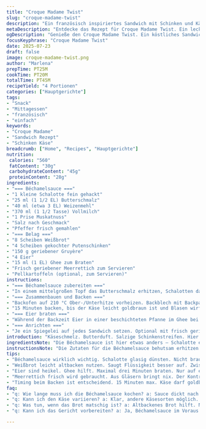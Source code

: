 ```yaml
---
title: "Croque Madame Twist"
slug: "croque-madame-twist"
description: "Ein französisch inspiriertes Sandwich mit Schinken und Käse, überbacken mit einer leicht veränderten Béchamelsauce. Zwiebeln werden sanft im Butter-Öl-Gemisch gedünstet, eine Prise Muskat ergänzt die Sauce. Dazu Pellkartoffeln, die beim Servieren frisch geriebenen Meerrettich bekommen. Eier werden in Ghee gebraten, das verstärkt den nussigen Geschmack. Backzeit leicht verkürzt bei 210 °C. Das Ergebnis ist ein warmes, würziges Sandwich mit cremiger Käsekruste und pikantem Ei obendrauf. Einfaches Gericht, das in etwa 40 Minuten fertig ist."
metaDescription: "Entdecke das Rezept für Croque Madame Twist. Ein leckeres Sandwich aus Frankreich mit Schinken und cremiger Béchamelsauce."
ogDescription: "Genieße den Croque Madame Twist. Ein köstliches Sandwich, überbacken mit Gruyère. Ideal für ein schnelles Mittagessen oder zum Snack."
focusKeyphrase: "Croque Madame Twist"
date: 2025-07-23
draft: false
image: croque-madame-twist.png
author: "Marlena"
prepTime: PT25M
cookTime: PT20M
totalTime: PT45M
recipeYield: "4 Portionen"
categories: ["Hauptgerichte"]
tags:
- "Snack"
- "Mittagessen"
- "französisch"
- "einfach"
keywords:
- "Croque Madame"
- "Sandwich Rezept"
- "Schinken Käse"
breadcrumb: ["Home", "Recipes", "Hauptgerichte"]
nutrition: 
 calories: "560"
 fatContent: "30g"
 carbohydrateContent: "45g"
 proteinContent: "28g"
ingredients:
- "=== Béchamelsauce ==="
- "1 kleine Schalotte fein gehackt"
- "25 ml (1 1/2 EL) Butterschmalz"
- "40 ml (etwa 3 EL) Weizenmehl"
- "370 ml (1 1/2 Tasse) Vollmilch"
- "1 Prise Muskatnuss"
- "Salz nach Geschmack"
- "Pfeffer frisch gemahlen"
- "=== Belag ==="
- "8 Scheiben Weißbrot"
- "4 Scheiben gekochter Putenschinken"
- "150 g geriebener Gruyère"
- "4 Eier"
- "15 ml (1 EL) Ghee zum Braten"
- "Frisch geriebener Meerrettich zum Servieren"
- "Pellkartoffeln (optional, zum Servieren)"
instructions:
- "=== Béchamelsauce zubereiten ==="
- "In einem mittelgroßen Topf das Butterschmalz erhitzen, Schalotten darin glasig dünsten. Mehl einrühren, 1 Minute anschwitzen. Milch schrittweise unter Rühren dazugießen. Unter ständigem Schlagen aufkochen, mit Muskat, Salz und Pfeffer würzen. Hitze reduzieren, 4-6 Minuten leicht köcheln lassen, bis die Sauce eindickt. Häufig rühren, damit nichts anbrennt."
- "=== Zusammenbauen und Backen ==="
- "Backofen auf 210 °C Ober-/Unterhitze vorheizen. Backblech mit Backpapier auslegen. Je 4 Brotscheiben nebeneinander legen. Mit je 25 ml Béchamelsauce bestreichen. Schinkenscheiben darauflegen, breit geriebenen Gruyère gleichmäßig verteilen. Jeweils mit einer weiteren Brotscheibe bedecken, obere Seite mit restlicher Sauce bestreichen. Anschließend den restlichen Käse darüber streuen."
- "15 Minuten backen, bis der Käse leicht goldbraun ist und Blasen wirft. Nicht zu lange, sonst trocknet das Brot aus."
- "=== Eier braten ==="
- "Während der Backzeit Eier in einer beschichteten Pfanne im Ghee bei mittlerer bis hoher Hitze braten, nur auf einer Seite, bis das Eiweiß gestockt ist. Mit Salz und Pfeffer würzen."
- "=== Anrichten ==="
- "Je ein Spiegelei auf jedes Sandwich setzen. Optional mit frisch geriebenem Meerrettich bestreuen. Dazu Pellkartoffeln reichen – der Meerrettich passt gut dazu. Bittere grüne Salate oder ein Apfel-Salat bieten frische Kontraste."
introduction: "Käseschmelz. Butterduft. Salzige Schinkenstreifen. Hier keine weichgekochten Eier. Spiegelei, mit leicht knusprigem Rand, nur unten gebraten. Die Béchamelsauce bekommt eine Schalotte, für eine mild-süßliche Note. Eine Prise Muskatnuss rundet ab. Ghee ersetzt herkömmliche Butter, bringt nussig-kräftigen Geschmack. Brotscheiben werden von innen gecoacht. Überbacken mit reichlich Gruyère. Kein Emmenthal diesmal. Der Käse schmilzt schön cremig, zieht lange Fäden. Dazu Pellkartoffeln mit Meerrettich, das ist das Extra. Salat mit Apfel bringt Biss und Frische. Temperaturen leicht reduziert – 210 statt 220 Grad – dafür etwas weniger lang im Ofen. Nicht trocken werden lassen. Einfach, schnell, aber nicht gerade langweilig. Schichten bauen, darauf achten, die Sauce noch warm zu verteilen, sonst zieht das Brot nicht richtig durch. Der Übergang von cremig zu knusprig, warm zu kalt, macht’s aus. Eier brauchen Aufmerksamkeit. Nicht zu fest braten, dennoch sicher durch. Ghee ist key, Hebt alles auf ein anderes Level. Zusammen ergibt das ein herzhaftes Gericht, perfekt für schnelle Mittagszeit oder gemütlichen Snack."
ingredientsNote: "Die Béchamelsauce ist hier etwas anders – Schalotte ersetzt Zwiebel, Butterschmalz für weniger Wasseranteil. Mehlsorte bleibt konventionell, trotzdem etwas mehr Menge als klassisch, für eine dickere Bindung. Milch ganz klassisch Vollmilch, keine Alternative hier, weil sonst Konsistenz leidet. Muskat immer frisch gemahlen, Dose bringt keinen Schwung. Weißbrot am besten leicht altbacken, das saugt die Sauce besser auf. Putenschinken statt klassischem Kochschinken gibt eine feinere Textur und mildere Würze. Käse nicht Emmenthal, sondern Gruyère – intensiver, würziger, schmilzt feiner. Eier frisch und möglichst Bio, damit das Spiegelei Form hält. Ghee im Gegensatz zu Butter verhindert frühzeitiges Verbrennen beim Braten und schmeckt erdig. Meerrettich frisch gerieben für die Beilage, nicht fertig aus dem Glas, bringt Frische im Kontrast. Pellkartoffeln gekocht mit Schale, noch lauwarm serviert. Salat mit grüner Apfelscheibe auf bitterem Lollo Rosso oder Radicchio, um die Fettigkeit zu balancieren."
instructionsNote: "Die Zutaten für die Béchamelsauce behutsam erhitzen. Schalotte nicht braun werden lassen, nur glasig. Mehl gleichmäßig einrühren, damit keine Klümpchen entstehen. Beim Milchzugießen kräftig mit einem Schneebesen arbeiten. Die Sauce dickt relativ schnell, bei 5 Minuten circa weg vom Herd nehmen. Backofen sinnvoll vorheizen, damit das Sandwich gleichmäßig gart. Brotscheiben mit Sauce bestreichen, nicht zu dick, sonst wird es matschig. Schinken gut abtropfen lassen, sonst rutscht alles. Käse harken, möglichst grob gerieben, so verteilt er sich beim Schmelzen besser. Eier in Ghee maximal 3 Minuten braten auf mittlerer Hitze, dann kurz unter die Grillfunktion im Ofen in den letzten 2 Minuten des Backens legen, wenn sie noch nicht ganz gar sind. Zum Servieren ordentlich Meerrettich reiben, sofort verwenden. Die Kartoffeln müssen ordentlich gekocht sein, nicht zu weich. Salat waschen, im Dressing nie ertränken, Apfelscheiben kurz in Zitronensaft legen, damit sie nicht braun werden. Jeder Schritt betont Textur – cremig, knusprig, bissfest. Schnitt und Präsentation einfach halten."
tips:
- "Béchamelsauce wirklich wichtig. Schalotte glasig dünsten. Nicht braun werden lassen. Ghee verwenden, It’s nussig. Mehr gut Schalotte als Zwiebel. Nelke frisch mahlen."
- "Weißbrot leicht altbacken nutzen. Saugt Flüssigkeit besser auf. Zwischenhalt, damit nix matschig wird. Käse grob reiben. Käse schmilzt damit gleichmäßiger. Gruyère ist das Ding, kein Emmenthal."
- "Eier sind heikel. Ghee hilft. Maximal drei Minuten braten. Nur auf einer Seite. Kann nachziehen im Ofen. Nur die Oberseite leicht garen. Dann wichtiger Moment im Backofen."
- "Meerrettich frisch wird gebraucht. Aus Gläsern bringt nix. Der Kontrast von frisch und cremig. Pellkartoffeln lauwarm servieren. Apfelsalat dazu bringt Frische mit. Bittere Blätter kombinieren."
- "Timing beim Backen ist entscheidend. 15 Minuten max. Käse darf goldbraun blubbern. Brot ist empfindlich. 210 Grad gut, nicht trocknen lassen. Immer wieder kontrollieren während Backzeit."
faq:
- "q: Wie lange muss ich die Béchamelsauce kochen? a: Sauce dickt nach 4-6 Minuten. Muskat hinzu. Ständig rühren. Sonst brennt’s an. Wichtige Technik."
- "q: Kann ich den Käse variieren? a: Klar, andere Käsesorten möglich. Emmenthal ist mild. Gruyère schmilzt besser. Alternativen bringen neue Geschmäcker. Experimentiere."
- "q: Was tun, wenn das Brot matschig ist? a: Altbackenes Brot hilft. Nicht zu viel Sauce drauf. Gut abtropfen lassen. Timing beachten beim Backen. Schichten nicht überladen."
- "q: Kann ich das Gericht vorbereiten? a: Ja, Béchamelsauce im Voraus machen. Sandwiches schichten und kühlen. Vor dem Servieren erwärmen. Flexibel mit der Zubereitung."

---
```

